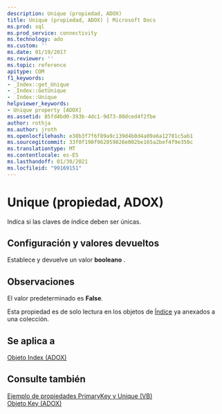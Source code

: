 ```yaml
---
description: Unique (propiedad, ADOX)
title: Unique (propiedad, ADOX) | Microsoft Docs
ms.prod: sql
ms.prod_service: connectivity
ms.technology: ado
ms.custom: ''
ms.date: 01/19/2017
ms.reviewer: ''
ms.topic: reference
apitype: COM
f1_keywords:
- _Index::get_Unique
- _Index::GetUnique
- _Index::Unique
helpviewer_keywords:
- Unique property [ADOX]
ms.assetid: 85fd4bd0-393b-4dc1-9d73-80dced4f2fbe
author: rothja
ms.author: jroth
ms.openlocfilehash: e38b3f7f6f89a9c139d4b0d4a09a6a12701c5ab1
ms.sourcegitcommit: 33f0f190f962059826e002be165a2bef4f9e350c
ms.translationtype: MT
ms.contentlocale: es-ES
ms.lasthandoff: 01/30/2021
ms.locfileid: "99169151"
---
```

# <a name="unique-property-adox"></a>Unique (propiedad, ADOX)
Indica si las claves de índice deben ser únicas.  
  
## <a name="settings-and-return-values"></a>Configuración y valores devueltos  
 Establece y devuelve un valor **booleano** .  
  
## <a name="remarks"></a>Observaciones  
 El valor predeterminado es **False**.  
  
 Esta propiedad es de solo lectura en los objetos de [Índice](./index-object-adox.md) ya anexados a una colección.  
  
## <a name="applies-to"></a>Se aplica a  
 [Objeto Index (ADOX)](./index-object-adox.md)  
  
## <a name="see-also"></a>Consulte también  
 [Ejemplo de propiedades PrimaryKey y Unique (VB)](./primarykey-and-unique-properties-example-vb.md)   
 [Objeto Key (ADOX)](./key-object-adox.md)